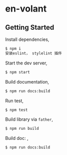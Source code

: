 # en-volant

## Getting Started

Install dependencies,

```bash
$ npm i
安装eslint， stylelint 插件
```

Start the dev server,

```bash
$ npm start
```

Build documentation,

```bash
$ npm run docs:build
```

Run test,

```bash
$ npm test
```

Build library via `father`,

```bash
$ npm run build
```

Build doc: ,

```bash
$ npm run docs:build
```
